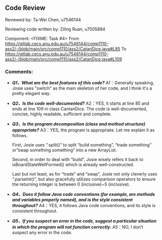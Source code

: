 ## Code Review

Reviewed by: Ta-Wei Chen, u7546144

Reviewing code written by: Ziling Ruan, u7505884

Component:  <FIXME: Task #4>
From
https://gitlab.cecs.anu.edu.au/u7546144/comp1110-ass2/-/blob/main/src/comp1110/ass2/CatanDice.java#L85
To
https://gitlab.cecs.anu.edu.au/u7546144/comp1110-ass2/-/blob/main/src/comp1110/ass2/CatanDice.java#L109

### Comments:
  - _**Q1、What are the best features of this code?**_
  A1：Generally speaking, Josie uses "switch" as the main skeleton of her code, and I think it's a pretty elegant way.

  - _**Q2、Is the code well-documented?**_
    A2：YES, it starts at line 85 and ends at line 109 in class CantanDice. The code is well-documented, concise, highly readable, sufficient and complete.

  - _**Q3、Is the program decomposition (class and method structure) appropriate?**_
    A3：YES, the program is appropriate. Let me explain it as follows.
    
    First, Josie uses “.split()” to split “build something”, “trade something” or”swap something something” into a new ArrayList<String>.
    
    Second, in order to deal with “build”, Josie wisely refers it back to isBoardStateWellFormed() which is already well-constructed.
    
    Last but not least, as for “trade” and “swap”, Josie not only cleverly uses “.parseInt()”, but also gracefully utilizes comparison operators to ensure the returning integer is between 0 (inclusive)~5 (inclusive).

  - _**Q4、Does it follow Java code conventions (for example, are methods and variables properly named), and is the style consistent throughout?**_
    A4：YES, it follows Java code conventions, and its style is consistent throughout.

  - _**Q5、If you suspect an error in the code, suggest a particular situation in which the program will not function correctly.**_
    A5：NO, I don’t suspect any error in the code.
